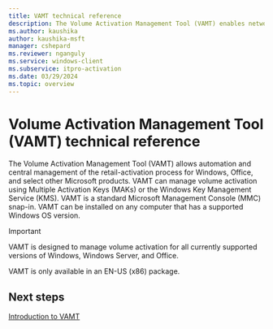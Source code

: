```yaml
---
title: VAMT technical reference
description: The Volume Activation Management Tool (VAMT) enables network administrators to automate and centrally manage volume activation and retail activation.
ms.author: kaushika
author: kaushika-msft
manager: cshepard
ms.reviewer: nganguly
ms.service: windows-client
ms.subservice: itpro-activation
ms.date: 03/29/2024
ms.topic: overview
---
```


# Volume Activation Management Tool (VAMT) technical reference

The Volume Activation Management Tool (VAMT) allows automation and central management of the retail-activation process for Windows, Office, and select other Microsoft products. VAMT can manage volume activation using Multiple Activation Keys (MAKs) or the Windows Key Management Service (KMS). VAMT is a standard Microsoft Management Console (MMC) snap-in. VAMT can be installed on any computer that has a supported Windows OS version.

> [!IMPORTANT]
>
> VAMT is designed to manage volume activation for all currently supported versions of Windows, Windows Server, and Office.

VAMT is only available in an EN-US (x86) package.

## Next steps

[Introduction to VAMT](introduction-vamt.md)
